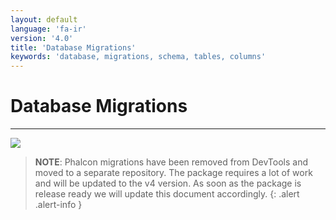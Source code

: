 ```yaml
---
layout: default
language: 'fa-ir'
version: '4.0'
title: 'Database Migrations'
keywords: 'database, migrations, schema, tables, columns'
---
```


# Database Migrations

* * *

![](/assets/images/document-status-stable-success.svg)

> **NOTE**: Phalcon migrations have been removed from DevTools and moved to a separate repository. The package requires a lot of work and will be updated to the v4 version. As soon as the package is release ready we will update this document accordingly.
{: .alert .alert-info } 
